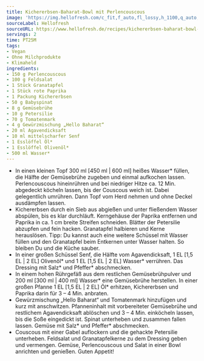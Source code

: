```yaml
---
title: Kichererbsen-Baharat-Bowl mit Perlencouscous
image: 'https://img.hellofresh.com/c_fit,f_auto,fl_lossy,h_1100,q_auto,w_2600/hellofresh_s3/image/kichererbsen-baharat-bowl-mit-perlencouscous-1be2bd19.jpg'
sourceLabel: Hellofresh
sourceURL: https://www.hellofresh.de/recipes/kichererbsen-baharat-bowl-mit-perlencouscous-62285f1bb1257b1ba82b3f71
servings: 2
time: PT25M
tags:
- Vegan
- Ohne Milchprodukte
- Klimaheld
ingredients:
- 150 g Perlencouscous
- 100 g Feldsalat
- 1 Stück Granatapfel
- 1 Stück rote Paprika
- 1 Packung Kichererbsen
- 50 g Babyspinat
- 8 g Gemüsebrühe
- 10 g Petersilie
- 70 g Tomatenmark
- 4 g Gewürzmischung „Hello Baharat“
- 20 ml Agavendicksaft
- 10 ml mittelscharfer Senf
- 1 Esslöffel Öl*
- 1 Esslöffel Olivenöl*
- 500 ml Wasser*
---
```


- In einen kleinen Topf 300 ml [450 ml | 600 ml] heißes Wasser\* füllen, die Hälfte der Gemüsebrühe zugeben und einmal aufkochen lassen. Perlencouscous hineinrühren und bei niedriger Hitze ca. 12 Min. abgedeckt köcheln lassen, bis der Couscous weich ist. Dabei gelegentlich umrühren. Dann Topf vom Herd nehmen und ohne Deckel ausdämpfen lassen.
- Kichererbsen durch ein Sieb aus abgießen und unter fließendem Wasser abspülen, bis es klar durchläuft.  Kerngehäuse der Paprika entfernen und Paprika in ca. 1 cm breite Streifen schneiden.  Blätter der Petersilie abzupfen und fein hacken.  Granatapfel halbieren und Kerne herauslösen. Tipp: Du kannst auch eine weitere Schüssel mit Wasser füllen und den Granatapfel beim Entkernen unter Wasser halten. So bleiben Du und die Küche sauber.
- In einer großen Schüssel Senf, die Hälfte vom Agavendicksaft, 1 EL [1,5 EL | 2 EL] Olivenöl\* und 1 EL [1,5 EL | 2 EL] Wasser\* verrühren. Das Dressing mit Salz\* und Pfeffer\* abschmecken.
- In einem hohen Rührgefäß aus dem restlichen Gemüsebrühpulver und 200 ml [300 ml | 400 ml] Wasser\* eine Gemüsebrühe  herstellen. In einer großen Pfanne 1 EL [1,5 EL | 2 EL] Öl\* erhitzen, Kichererbsen und Paprika darin für 3 – 4 Min. anbraten.
- Gewürzmischung „Hello Baharat“ und Tomatenmark hinzufügen und kurz mit anschwitzen. Pfanneninhalt mit vorbereiteter Gemüsebrühe und restlichem Agavendicksaft ablöschen und 3 – 4 Min. einköcheln lassen, bis die Soße eingedickt ist. Spinat unterheben und zusammen fallen lassen. Gemüse mit Salz\* und Pfeffer\* abschmecken.
- Couscous mit einer Gabel auflockern und die gehackte Petersilie unterheben.  Feldsalat und Granatapfelkerne zu dem Dressing geben und vermengen.  Gemüse, Perlencouscous und Salat in einer Bowl anrichten und genießen.  Guten Appetit!
